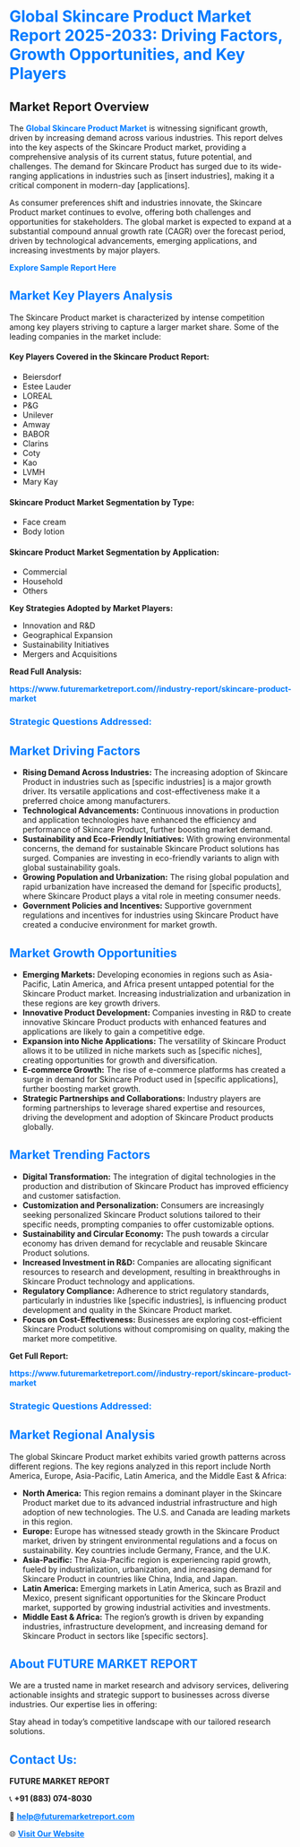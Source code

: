 <h1 style="color: #007BFF;">Global Skincare Product Market Report 2025-2033: Driving Factors, Growth Opportunities, and Key Players</h1>

<section id="overview">
<h2>Market Report Overview</h2>
<p>The <a href="https://www.futuremarketreport.com//industry-report/skincare-product-market" style="color: #007BFF; text-decoration: none;"><strong>Global Skincare Product Market</strong></a> is witnessing significant growth, driven by increasing demand across various industries. This report delves into the key aspects of the Skincare Product market, providing a comprehensive analysis of its current status, future potential, and challenges. The demand for Skincare Product has surged due to its wide-ranging applications in industries such as [insert industries], making it a critical component in modern-day [applications].</p>
<p>As consumer preferences shift and industries innovate, the Skincare Product market continues to evolve, offering both challenges and opportunities for stakeholders. The global market is expected to expand at a substantial compound annual growth rate (CAGR) over the forecast period, driven by technological advancements, emerging applications, and increasing investments by major players.</p>
</section>

<section id="overview">
<p><a href="https://www.futuremarketreport.com//request-sample/reportId=50688" style="color: #007BFF; text-decoration: none;"><strong>Explore Sample Report Here</strong></a></p>
</section>

<section id="key-players">
<h2 style="color: #007BFF;">Market Key Players Analysis</h2>
<p>The Skincare Product market is characterized by intense competition among key players striving to capture a larger market share. Some of the leading companies in the market include:</p>
<h4>Key Players Covered in the Skincare Product Report:</h4>
<ul><li>Beiersdorf</li><li>Estee Lauder</li><li>LOREAL</li><li>P&amp;G</li><li>Unilever</li><li>Amway</li><li>BABOR</li><li>Clarins</li><li>Coty</li><li>Kao</li><li>LVMH</li><li>Mary Kay</li></ul>
<h4>Skincare Product Market Segmentation by Type:</h4>
<ul><li>Face cream</li><li>Body lotion</li></ul>

<h4>Skincare Product Market Segmentation by Application:</h4>
<ul><li>Commercial</li><li>Household</li><li>Others</li></ul>
<p><strong>Key Strategies Adopted by Market Players:</strong></p>
<ul>
<li>Innovation and R&D</li>
<li>Geographical Expansion</li>
<li>Sustainability Initiatives</li>
<li>Mergers and Acquisitions</li>
</ul>
</section>

<section>
<p><strong>Read Full Analysis: </strong></p><a href="https://www.futuremarketreport.com//industry-report/skincare-product-market" style="color: #007BFF; text-decoration: none;"><strong>https://www.futuremarketreport.com//industry-report/skincare-product-market</strong></a>
<h3 style="color: #007BFF;">Strategic Questions Addressed:</h3>
</section>

<section id="driving-factors">
<h2 style="color: #007BFF;">Market Driving Factors</h2>
<ul>
<li><strong>Rising Demand Across Industries:</strong> The increasing adoption of Skincare Product in industries such as [specific industries] is a major growth driver. Its versatile applications and cost-effectiveness make it a preferred choice among manufacturers.</li>
<li><strong>Technological Advancements:</strong> Continuous innovations in production and application technologies have enhanced the efficiency and performance of Skincare Product, further boosting market demand.</li>
<li><strong>Sustainability and Eco-Friendly Initiatives:</strong> With growing environmental concerns, the demand for sustainable Skincare Product solutions has surged. Companies are investing in eco-friendly variants to align with global sustainability goals.</li>
<li><strong>Growing Population and Urbanization:</strong> The rising global population and rapid urbanization have increased the demand for [specific products], where Skincare Product plays a vital role in meeting consumer needs.</li>
<li><strong>Government Policies and Incentives:</strong> Supportive government regulations and incentives for industries using Skincare Product have created a conducive environment for market growth.</li>
</ul>
</section>

<section id="growth-opportunities">
<h2 style="color: #007BFF;">Market Growth Opportunities</h2>
<ul>
<li><strong>Emerging Markets:</strong> Developing economies in regions such as Asia-Pacific, Latin America, and Africa present untapped potential for the Skincare Product market. Increasing industrialization and urbanization in these regions are key growth drivers.</li>
<li><strong>Innovative Product Development:</strong> Companies investing in R&D to create innovative Skincare Product products with enhanced features and applications are likely to gain a competitive edge.</li>
<li><strong>Expansion into Niche Applications:</strong> The versatility of Skincare Product allows it to be utilized in niche markets such as [specific niches], creating opportunities for growth and diversification.</li>
<li><strong>E-commerce Growth:</strong> The rise of e-commerce platforms has created a surge in demand for Skincare Product used in [specific applications], further boosting market growth.</li>
<li><strong>Strategic Partnerships and Collaborations:</strong> Industry players are forming partnerships to leverage shared expertise and resources, driving the development and adoption of Skincare Product products globally.</li>
</ul>
</section>

<section id="trending-factors">
<h2 style="color: #007BFF;">Market Trending Factors</h2>
<ul>
<li><strong>Digital Transformation:</strong> The integration of digital technologies in the production and distribution of Skincare Product has improved efficiency and customer satisfaction.</li>
<li><strong>Customization and Personalization:</strong> Consumers are increasingly seeking personalized Skincare Product solutions tailored to their specific needs, prompting companies to offer customizable options.</li>
<li><strong>Sustainability and Circular Economy:</strong> The push towards a circular economy has driven demand for recyclable and reusable Skincare Product solutions.</li>
<li><strong>Increased Investment in R&D:</strong> Companies are allocating significant resources to research and development, resulting in breakthroughs in Skincare Product technology and applications.</li>
<li><strong>Regulatory Compliance:</strong> Adherence to strict regulatory standards, particularly in industries like [specific industries], is influencing product development and quality in the Skincare Product market.</li>
<li><strong>Focus on Cost-Effectiveness:</strong> Businesses are exploring cost-efficient Skincare Product solutions without compromising on quality, making the market more competitive.</li>
</ul>
</section>

<section>
<p><strong>Get Full Report: </strong></p><a href="https://www.futuremarketreport.com//industry-report/skincare-product-market" style="color: #007BFF; text-decoration: none;"><strong>https://www.futuremarketreport.com//industry-report/skincare-product-market</strong></a>
<h3 style="color: #007BFF;">Strategic Questions Addressed:</h3>
</section>


<section id="regional-analysis">
<h2 style="color: #007BFF;">Market Regional Analysis</h2>
<p>The global Skincare Product market exhibits varied growth patterns across different regions. The key regions analyzed in this report include North America, Europe, Asia-Pacific, Latin America, and the Middle East & Africa:</p>
<ul>
<li><strong>North America:</strong> This region remains a dominant player in the Skincare Product market due to its advanced industrial infrastructure and high adoption of new technologies. The U.S. and Canada are leading markets in this region.</li>
<li><strong>Europe:</strong> Europe has witnessed steady growth in the Skincare Product market, driven by stringent environmental regulations and a focus on sustainability. Key countries include Germany, France, and the U.K.</li>
<li><strong>Asia-Pacific:</strong> The Asia-Pacific region is experiencing rapid growth, fueled by industrialization, urbanization, and increasing demand for Skincare Product in countries like China, India, and Japan.</li>
<li><strong>Latin America:</strong> Emerging markets in Latin America, such as Brazil and Mexico, present significant opportunities for the Skincare Product market, supported by growing industrial activities and investments.</li>
<li><strong>Middle East & Africa:</strong> The region’s growth is driven by expanding industries, infrastructure development, and increasing demand for Skincare Product in sectors like [specific sectors].</li>
</ul>
</section>

<footer>
<h2 style="color: #007BFF;">About FUTURE MARKET REPORT</h2>
<p>We are a trusted name in market research and advisory services, delivering actionable insights and strategic support to businesses across diverse industries. Our expertise lies in offering:</p>

<p>Stay ahead in today’s competitive landscape with our tailored research solutions.</p>

<h2 style="color: #007BFF;">Contact Us:</h2>
<p><strong>FUTURE MARKET REPORT</strong></p>
<p>📞 <strong>+91 (883) 074-8030</strong></p>
<p>📧 <strong><a href="mailto:help@futuremarketreport.com" style="color: #007BFF;">help@futuremarketreport.com</a></strong></p>
<p>🌐 <strong><a href="https://www.futuremarketreport.com/" style="color: #007BFF;">Visit Our Website</a></strong></p>
</footer>